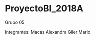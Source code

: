 # ProyectoBI_2018A
Grupo 05


Integrantes: Macas Alexandra
             Giler Mario
             
         
